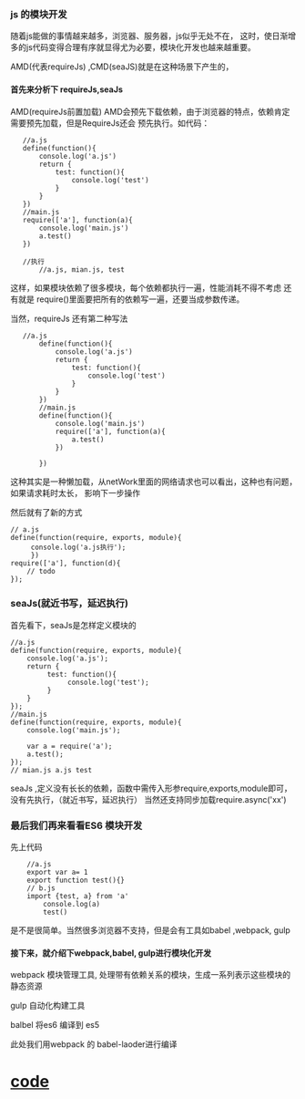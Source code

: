 
### js 的模块开发

随着js能做的事情越来越多，浏览器、服务器，js似乎无处不在，
这时，使日渐增多的js代码变得合理有序就显得尤为必要，模块化开发也越来越重要。

AMD(代表requireJs) ,CMD(seaJS)就是在这种场景下产生的，

#### 首先来分析下 requireJs,seaJs

AMD(requireJs前置加载)
 AMD会预先下载依赖，由于浏览器的特点，依赖肯定需要预先加载，但是RequireJs还会
 预先执行。如代码：
 ```
 	//a.js
 	define(function(){
 		console.log('a.js')
 		return {
 			test: function(){
 			 	console.log('test')
 			}
 		}
 	})
 	//main.js
 	require(['a'], function(a){
 		console.log('main.js')
 		a.test()
 	})

 	//执行
 		//a.js, mian.js, test

 ```
 这样，如果模块依赖了很多模块，每个依赖都执行一遍，性能消耗不得不考虑
 还有就是 require()里面要把所有的依赖写一遍，还要当成参数传递。

 当然，requireJs  还有第二种写法
 ```
	//a.js
	 	define(function(){
	 		console.log('a.js')
	 		return {
	 			test: function(){
	 			 	console.log('test')
	 			}
	 		}
	 	})
	 	//main.js
	 	define(function(){
	 		console.log('main.js')
	 		require(['a'], function(a){
	 			a.test()
	 		})

	 	})
```
这种其实是一种懒加载，从netWork里面的网络请求也可以看出，这种也有问题，如果请求耗时太长，
影响下一步操作

然后就有了新的方式

```
// a.js
define(function(require, exports, module){
     console.log('a.js执行');
     })
require(['a'], function(d){
 	// todo
});

```

### seaJs(就近书写，延迟执行)
 首先看下，seaJs是怎样定义模块的
 ```
 //a.js
 define(function(require, exports, module){
     console.log('a.js');
     return {
          test: function(){
               console.log('test');
          }
     }
});
//main.js
define(function(require, exports, module){
     console.log('main.js');

     var a = require('a');
     a.test();    
});
// mian.js a.js test

 ```
 seaJs ,定义没有长长的依赖，函数中需传入形参require,exports,module即可，
 没有先执行，（就近书写，延迟执行） 当然还支持同步加载require.async('xx')


 ### 最后我们再来看看ES6 模块开发

 先上代码

```
	//a.js
	export var a= 1
	export function test(){}
	// b.js
	import {test, a} from 'a'
		console.log(a)
		test()

```
是不是很简单。当然很多浏览器不支持，但是会有工具如babel ,webpack, gulp

#### 接下来，就介绍下webpack,babel, gulp进行模块化开发

webpack 模块管理工具, 处理带有依赖关系的模块，生成一系列表示这些模块的静态资源

gulp 自动化构建工具

balbel 将es6 编译到 es5

此处我们用webpack 的 babel-laoder进行编译

[code]("https://github.com/flashYang/es6/tree/master/webpack-gulp")
=======
